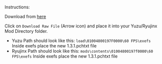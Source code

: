 Instructions:

Download from [here](https://github.com/StevensND/switch-port-mods/blob/main/Master%20Detective%20Archives%3A%20RAIN%20CODE/EU%20%5B01004800197F0000%5D/1.3.1/60%20FPS/1.3.1.pchtxt) 

Click on `Download Raw File` (Arrow icon) and place it into your Yuzu/Ryujinx Mod Directory folder.

- Yuzu Path should look like this: `load\01004800197F0000\60 FPS\exefs` Inside exefs place the new 1.3.1.pchtxt file
- Ryujinx Path should look like this: `mods\contents\01004800197f0000\60 FPS\exefs` Inside exefs place the new 1.3.1.pchtxt file
